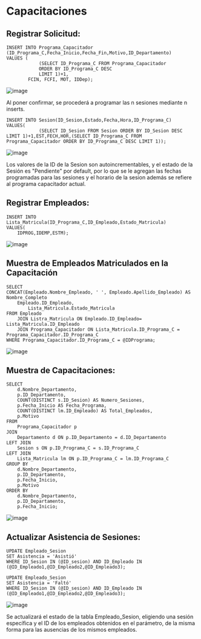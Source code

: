 # Capacitaciones
## Registrar Solicitud:


	INSERT INTO Programa_Capacitador (ID_Programa_C,Fecha_Inicio,Fecha_Fin,Motivo,ID_Departamento)
	VALUES (
				(SELECT ID_Programa_C FROM Programa_Capacitador
				ORDER BY ID_Programa_C DESC
				LIMIT 1)+1,
			FCIN, FCFI, MOT, IDDep);
   
![image](https://github.com/fiis-bd241/grupo02/assets/164259064/3e409c52-6f20-49ff-9310-a19283130ccd)


Al poner confirmar, se procederá a programar las n sesiones mediante n inserts.

	INSERT INTO Sesion(ID_Sesion,Estado,Fecha,Hora,ID_Programa_C)
	VALUES(
 				(SELECT ID_Sesion FROM Sesion ORDER BY ID_Sesion DESC LIMIT 1)+1,EST,FECH,HOR,(SELECT ID_Programa_C FROM Programa_Capacitador ORDER BY ID_Programa_C DESC LIMIT 1));

 ![image](https://github.com/fiis-bd241/grupo02/assets/164259064/45a467de-fc32-4882-8696-32b69ba0c0c7)


Los valores de la ID de la Sesion son autoincrementables, y el estado de la Sesión es "Pendiente" por default, por lo que se le agregan las fechas programadas para las sesiones y el horario de la sesion además se refiere al programa capacitador actual.

## Registrar Empleados:
	INSERT INTO Lista_Matricula(ID_Programa_C,ID_Empleado,Estado_Matricula)
 	VALUES(
  		IDPROG,IDEMP,ESTM);

![image](https://github.com/fiis-bd241/grupo02/assets/164259064/6ae72f6b-5dac-4523-87e3-efc7d9f2bfb0)


## Muestra de Empleados Matriculados en la Capacitación 

	SELECT 
 	CONCAT(Empleado.Nombre_Empleado, ' ', Empleado.Apellido_Empleado) AS Nombre_Completo
   		Empleado.ID_Empleado,
     		Lista_Matricula.Estado_Matricula
   	FROM Empleado
    	JOIN Listra_Matricula ON Empleado.ID_Empleado= Lista_Matricula.ID_Empleado
     	JOIN Programa_Capacitador ON Lista_Matricula.ID_Programa_C = Programa_Capacitador.ID_Programa_C
	WHERE Programa_Capacitador.ID_Programa_C = @IDPrograma;

![image](https://github.com/fiis-bd241/grupo02/assets/164259064/f345fe1b-e93b-4942-8656-3fc96436a3ea)


## Muestra de Capacitaciones:
	SELECT 
	    d.Nombre_Departamento, 
	    p.ID_Departamento, 
	    COUNT(DISTINCT s.ID_Sesion) AS Numero_Sesiones, 
	    p.Fecha_Inicio AS Fecha_Programa, 
	    COUNT(DISTINCT lm.ID_Empleado) AS Total_Empleados, 
	    p.Motivo
	FROM 
	    Programa_Capacitador p
	JOIN 
	    Departamento d ON p.ID_Departamento = d.ID_Departamento
	LEFT JOIN 
	    Sesion s ON p.ID_Programa_C = s.ID_Programa_C
	LEFT JOIN 
	    Lista_Matricula lm ON p.ID_Programa_C = lm.ID_Programa_C
	GROUP BY 
	    d.Nombre_Departamento, 
	    p.ID_Departamento, 
	    p.Fecha_Inicio, 
	    p.Motivo
	ORDER BY 
	    d.Nombre_Departamento, 
	    p.ID_Departamento, 
	    p.Fecha_Inicio;
 
![image](https://github.com/fiis-bd241/grupo02/assets/164259064/18dc8a6a-d283-465b-a1e8-7f1f1e64046f)


## Actualizar Asistencia de Sesiones:
	UPDATE Empleado_Sesion
	SET Asistencia = 'Asistió'
	WHERE ID_Sesion IN (@ID_sesion) AND ID_Empleado IN (@ID_Empleado1,@ID_Empleado2,@ID_Empleado3);
 
 	UPDATE Empleado_Sesion
	SET Asistencia = 'Faltó'
	WHERE ID_Sesion IN (@ID_sesion) AND ID_Empleado IN (@ID_Empleado1,@ID_Empleado2,@ID_Empleado3);
 
![image](https://github.com/fiis-bd241/grupo02/assets/164259064/e22d6067-b044-4da2-a1c2-3c06ac7cd2f7)


Se actualizará el estado de la tabla Empleado_Sesion, eligiendo una sesión específica y el ID de los empleados obtenidos en el parámetro, de la misma forma para las ausencias de los mismos empleados.
 

